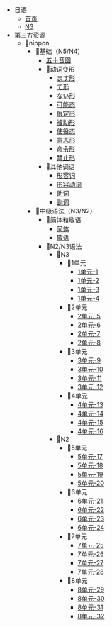 - 日语
  - [首页](japanese/README.md)
  - [N3](japanese/n3/README.md)
- 第三方资源
  - 📁nippon
    - 📁基础（N5/N4）
      - [五十音图](japanese/nippon/五十音图.md)
      - 📁动词变形
        - [ます形](japanese/nippon/verb/ます形.md)
        - [て形](japanese/nippon/verb/て形.md)
        - [ない形](japanese/nippon/verb/ない形.md)
        - [可能态](japanese/nippon/verb/可能态.md)
        - [假定形](japanese/nippon/verb/假定形.md)
        - [被动形](japanese/nippon/verb/被动形.md)
        - [使役态](japanese/nippon/verb/使役态.md)
        - [意志形](japanese/nippon/verb/意志形.md)
        - [命令形](japanese/nippon/verb/命令形.md)
        - [禁止形](japanese/nippon/verb/禁止形.md)
      - 📁其他词语
        - [形容词](japanese/nippon/形容词.md)
        - [形容动词](japanese/nippon/形容动词.md)
        - [助词](japanese/nippon/助词.md)
        - [副词](japanese/nippon/副词.md)
    - 📁中级语法（N3/N2）
      - 📁简体和敬语
        - [简体](japanese/nippon/简体.md)
        - [敬语](japanese/nippon/敬语.md)
      - 📁N2/N3语法
        - 📘N3
          - 📁1单元
            - [1单元-1](japanese/nippon/N3/1/1.md)
            - [1单元-2](japanese/nippon/N3/1/2.md)
            - [1单元-3](japanese/nippon/N3/1/3.md)
            - [1单元-4](japanese/nippon/N3/1/4.md)
          - 📁2单元
            - [2单元-5](japanese/nippon/N3/2/5.md)
            - [2单元-6](japanese/nippon/N3/2/6.md)
            - [2单元-7](japanese/nippon/N3/2/7.md)
            - [2单元-8](japanese/nippon/N3/2/8.md)
          - 📁3单元
            - [3单元-9](japanese/nippon/N3/3/9.md)
            - [3单元-10](japanese/nippon/N3/3/10.md)
            - [3单元-11](japanese/nippon/N3/3/11.md)
            - [3单元-12](japanese/nippon/N3/3/12.md)
          - 📁4单元
            - [4单元-13](japanese/nippon/N3/4/13.md)
            - [4单元-14](japanese/nippon/N3/4/14.md)
            - [4单元-15](japanese/nippon/N3/4/15.md)
            - [4单元-16](japanese/nippon/N3/4/16.md)
        - 📕N2
          - 📁5单元
            - [5单元-17](japanese/nippon/N2/5/17.md)
            - [5单元-18](japanese/nippon/N2/5/18.md)
            - [5单元-19](japanese/nippon/N2/5/19.md)
            - [5单元-20](japanese/nippon/N2/5/20.md)
          - 📁6单元
            - [6单元-21](japanese/nippon/N2/6/21.md)
            - [6单元-22](japanese/nippon/N2/6/22.md)
            - [6单元-23](japanese/nippon/N2/6/23.md)
            - [6单元-24](japanese/nippon/N2/6/24.md)
          - 📁7单元
            - [7单元-25](japanese/nippon/N2/7/25.md)
            - [7单元-26](japanese/nippon/N2/7/26.md)
            - [7单元-27](japanese/nippon/N2/7/27.md)
            - [7单元-28](japanese/nippon/N2/7/28.md)
          - 📁8单元
            - [8单元-29](japanese/nippon/N2/8/29.md)
            - [8单元-30](japanese/nippon/N2/8/30.md)
            - [8单元-31](japanese/nippon/N2/8/31.md)
            - [8单元-32](japanese/nippon/N2/8/32.md)
